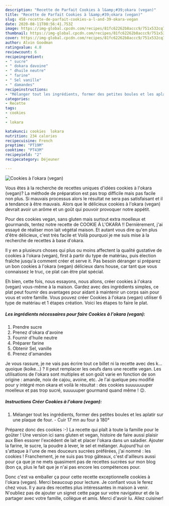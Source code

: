 ```yaml
---
description: "Recette de Parfait Cookies à l&amp;#39;okara (vegan)"
title: "Recette de Parfait Cookies à l&amp;#39;okara (vegan)"
slug: 458-recette-de-parfait-cookies-a-l-and-39-okara-vegan
date: 2020-08-11T00:56:41.753Z
image: https://img-global.cpcdn.com/recipes/81fc62262b8accc9/751x532cq70/cookies-a-lokara-vegan-photo-principale-de-la-recette.jpg
thumbnail: https://img-global.cpcdn.com/recipes/81fc62262b8accc9/751x532cq70/cookies-a-lokara-vegan-photo-principale-de-la-recette.jpg
cover: https://img-global.cpcdn.com/recipes/81fc62262b8accc9/751x532cq70/cookies-a-lokara-vegan-photo-principale-de-la-recette.jpg
author: Alvin Goodman
ratingvalue: 4.8
reviewcount: 6
recipeingredient:
- " sucre"
- " dokara davoine"
- " dhuile neutre"
- " farine"
- " Sel vanille"
- " damandes"
recipeinstructions:
- "Mélanger tout les ingrédients, former des petites boules et les aplatir sur une plaque de four. Cuir 17 mn au four à 180°"
categories:
- Recette
tags:
- cookies
- 
- lokara

katakunci: cookies  lokara 
nutrition: 234 calories
recipecuisine: French
preptime: "PT19M"
cooktime: "PT43M"
recipeyield: "2"
recipecategory: Déjeuner

---
```



![Cookies à l&#39;okara (vegan)](https://img-global.cpcdn.com/recipes/81fc62262b8accc9/751x532cq70/cookies-a-lokara-vegan-photo-principale-de-la-recette.jpg)

Vous êtes à la recherche de recettes uniques d'idées cookies à l&#39;okara (vegan)? La méthode de préparation est pas trop difficile mais pas facile non plus. Si mauvais processus alors le résultat ne sera pas satisfaisant et il a tendance à être mauvais. Alors que le délicieux cookies à l&#39;okara (vegan) devrait avoir un arôme et un goût qui pouvoir provoquer notre appétit.

Pour des cookies vegan, sans gluten mais surtout extra moelleux et gourmands, tentez notre recette de COOKIE À L&#39;OKARA !! Dernièrement, j&#39;ai essayé de réaliser mon lait végétal maison. Et autant vous dire qu&#39;en plus d&#39;être délicieux, c&#39;est très facile et Voilà pourquoi je me suis mise à la recherche de recettes à base d&#39;okara.

Il y en a plusieurs choses qui plus ou moins affectent la qualité gustative de cookies à l&#39;okara (vegan), first à partir du type de matériau, puis élection fraîche jusqu'à comment créer et serve it. Pas besoin déranger si préparez un bon cookies à l&#39;okara (vegan) délicieux dans house, car tant que vous connaissez le truc, ce plat can être plat spécial.


Eh bien, cette fois, nous essayons, nous allons, créer cookies à l&#39;okara (vegan) vous-même à la maison. Gardez avec des ingrédients simples, ce plat peut fournir des avantages pour aidant à maintenir un corps sain pour vous et votre famille. Vous pouvez créer Cookies à l&#39;okara (vegan) utiliser 6 type de matériau et 1 étapes création. Voici les étapes to faire le plat.

<!--inarticleads1-->

##### Les ingrédients nécessaires pour faire Cookies à l&#39;okara (vegan):

1. Prendre  sucre
1. Prenez  d&#39;okara d&#39;avoine
1. Fournir  d&#39;huile neutre
1. Préparer  farine
1. Obtenir  Sel, vanille
1. Prenez  d&#39;amandes


Je vous rassure, je ne vais pas écrire tout ce billet ni la recette avec des k…quoique (koike…) ? Il peut remplacer les oeufs dans une recette vegan. Les utilisations de l&#39;okara sont multiples et son goût varie en fonction de son origine : amande, noix de cajou, avoine, etc. Je l&#39;ai quelque peu modifié pour y intégré mon okara et voilà le résultat : des cookies suuuuuuuper moelleux et pas trop sucré, suuuuuper gourmand quand même ! 😉. 

<!--inarticleads2-->

##### Instructions Créer Cookies à l&#39;okara (vegan):

1. Mélanger tout les ingrédients, former des petites boules et les aplatir sur une plaque de four. - Cuir 17 mn au four à 180°


Préparez donc des cookies :-) La recette qui plaît à toute la famille pour le goûter ! Une version ici sans gluten et vegan, histoire de faire aussi plaisir aux Bien essorer l&#39;excédent de lait et placer l&#39;okara dans un saladier. Ajouter la farine, le sucre, la poudre à lever, le sel et mélanger. Aujourd&#39;hui on s&#39;attaque à l&#39;une de mes douceurs sucrées préférées, j&#39;ai nommé : les cookies ! Franchement, je ne suis pas trop gâteaux, c&#39;est d&#39;ailleurs aussi pour ça que je ne mets quasiment pas de recettes sucrées sur mon blog (bon ça, plus le fait que je n&#39;ai pas encore les compétences pour. 


Donc c'est va emballer ça pour cette recette exceptionnelle cookies à l&#39;okara (vegan). Merci beaucoup pour lecture. Je confiant vous le ferez chez vous. Il y aura des recettes plus  intéressantes in maison à venir. N'oubliez pas de ajouter un signet cette page sur votre navigateur et de la partager avec votre famille, collègue et amis. Merci d'avoir lu. Allez cuisiner!
